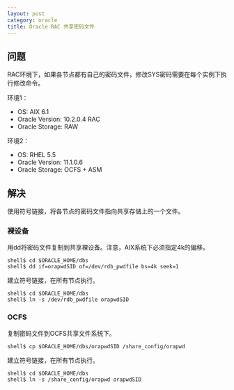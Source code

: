 ```yaml
---
layout: post
category: oracle
title: Oracle RAC 共享密码文件
---
```


## 问题

RAC环境下，如果各节点都有自己的密码文件，修改SYS密码需要在每个实例下执行修改命令。

环境1：

* OS: AIX 6.1
* Oracle Version: 10.2.0.4 RAC
* Oracle Storage: RAW

环境2：

* OS: RHEL 5.5
* Oracle Version: 11.1.0.6
* Oracle Storage: OCFS + ASM

## 解决

使用符号链接，将各节点的密码文件指向共享存储上的一个文件。

### 裸设备

用dd将密码文件复制到共享裸设备。注意，AIX系统下必须指定4k的偏移。

    shell$ cd $ORACLE_HOME/dbs
    shell$ dd if=orapwdSID of=/dev/rdb_pwdfile bs=4k seek=1

建立符号链接，在所有节点执行。

    shell$ cd $ORACLE_HOME/dbs
    shell$ ln -s /dev/rdb_pwdfile orapwdSID

### OCFS

复制密码文件到OCFS共享文件系统下。

    shell$ cp $ORACLE_HOME/dbs/orapwdSID /share_config/orapwd

建立符号链接，在所有节点执行。

    shell$ cd $ORACLE_HOME/dbs
    shell$ ln -s /share_config/orapwd orapwdSID
